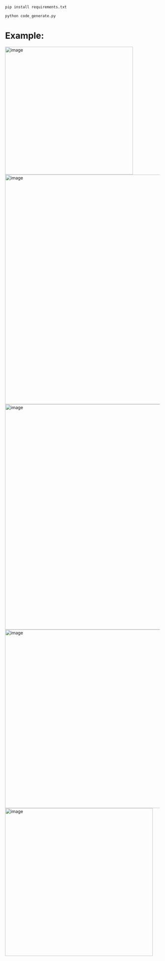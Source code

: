 ```python
pip install requirements.txt

python code_generate.py

```

# Example:
<img width="416" alt="image" src="https://github.com/neiths/Trading_projects/assets/49941781/3e0abf31-0db9-4d50-a391-7edf66923856">
<img width="747" alt="image" src="https://github.com/neiths/Trading_projects/assets/49941781/0de058c9-1663-4de1-aeea-859f79d88cfa">
<img width="733" alt="image" src="https://github.com/neiths/Trading_projects/assets/49941781/e14a0ac2-4931-46cd-b61f-816f635b1c07">
<img width="581" alt="image" src="https://github.com/neiths/Trading_projects/assets/49941781/0f90eb5d-b8aa-4fba-a1c5-0cff990de3f9">
<img width="481" alt="image" src="https://github.com/neiths/Trading_projects/assets/49941781/c412a386-9ba2-4f17-997b-58afaf1412d5">
